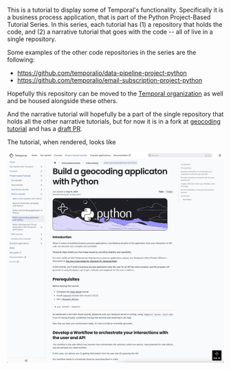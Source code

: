This is a tutorial to display some of Temporal's functionality.
Specifically it is a business process application, that is part
of the Python Project-Based Tutorial Series.  In this series,
each tutorial has (1) a repository that holds the code, and (2) a narrative
tutorial that goes with the code -- all of live in a single repository.

Some examples of the other code repositories in the series are the following:

- https://github.com/temporalio/data-pipeline-project-python
- https://github.com/temporalio/email-subscription-project-python

Hopefully this repository can be moved to the [Temporal organization](https://github.com/temporalio) as well
and be housed alongside these others.

And the narrative tutorial will hopefully be a part of the single repository
that holds all the other narrative tutorials, but for now it is in a fork at
[geocoding tutorial](https://github.com/GSmithApps/temporal-learning/tree/project-based-tutorial-python/docs/tutorials/python)
and has a [draft PR](https://github.com/temporalio/temporal-learning/pull/295).

The tutorial, when rendered, looks like

![Tutorial Screenshot](TutorialScreenshot.png)

